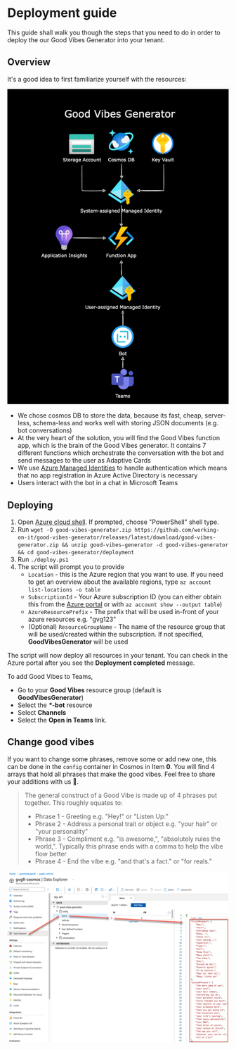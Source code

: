 # Deployment guide

This guide shall walk you though the steps that you need to do in order to deploy the our Good Vibes Generator into your tenant.

## Overview

It's a good idea to first familiarize yourself with the resources:

![Good Vibes Generator overview](media/overview.drawio.png)

* We chose cosmos DB to store the data, because its fast, cheap, server-less, schema-less and works well with storing JSON documents (e.g. bot conversations)
* At the very heart of the solution, you will find the Good Vibes function app, which is the brain of the Good Vibes generator. It contains 7 different functions which orchestrate the conversation with the bot and send messages to the user as Adaptive Cards
* We use [Azure Managed Identities](https://docs.microsoft.com/azure/active-directory/managed-identities-azure-resources/overview) to handle authentication which means that no app registration in Azure Active Directory is necessary
* Users interact with the bot in a chat in Microsoft Teams

## Deploying

1. Open [Azure cloud shell](https://shell.azure.com). If prompted, choose "PowerShell" shell type.
2. Run `wget -O good-vibes-generator.zip https://github.com/working-on-it/good-vibes-generator/releases/latest/download/good-vibes-generator.zip && unzip good-vibes-generator -d good-vibes-generator && cd good-vibes-generator/deployment`
3. Run `./deploy.ps1`
4. The script will prompt you to provide
   * `Location` - this is the Azure region that you want to use. If you need to get an overview about the available regions, type `az account list-locations -o table`
   * `SubscriptionId` - Your Azure subscription ID (you can either obtain this from the [Azure portal](https://portal.azure.com/#blade/Microsoft_Azure_Billing/SubscriptionsBlade) or with `az account show --output table`)
   * `AzureResourcePrefix` - The prefix that will be used in-front of your azure resources e.g. "gvg123"
   * (Optional) `ResourceGroupName` - The name of the resource group that will be used/created within the subscription. If not specified, **GoodVibesGenerator** will be used

The script will now deploy all resources in your tenant. You can check in the Azure portal after you see the **Deployment completed** message.

To add Good Vibes to Teams,

* Go to your **Good Vibes** resource group (default is **GoodVibesGenerator**)
* Select the **_*_-bot** resource
* Select **Channels**
* Select the **Open in Teams** link.

## Change good vibes

If you want to change some phrases, remove some or add new one, this can be done in the `config` container in Cosmos in Item **0**.  You will find 4 arrays that hold all phrases that make the good vibes. Feel free to share your additions with us 💖.

> The general construct of a Good Vibe is made up of 4 phrases put together. This roughly equates to:
>
> * Phrase 1 - Greeting e.g. "Hey!" or "Listen Up:"
> * Phrase 2 - Address a personal trait or object e.g. "your hair" or "your personality"
> * Phrase 3 - Compliment e.g. "is awesome,", "absolutely rules the world,". Typically this phrase ends with a comma to help the vibe flow better
> * Phrase 4 - End the vibe e.g. "and that's a fact." or "for reals."

![Cosmos DB container](media/CosmosDB-container.png)
